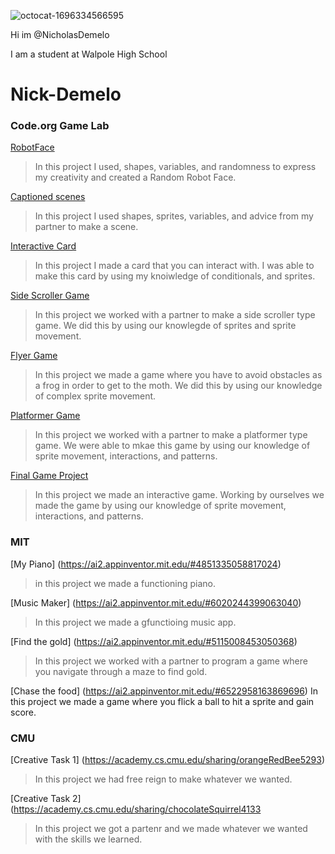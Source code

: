 ![octocat-1696334566595](https://github.com/NicholasDemelo/Nick-Demelo/assets/146837145/e48d6674-3b02-4114-9e72-1a63fea6e6a6)

Hi im @NicholasDemelo

I am a student at Walpole High School

# Nick-Demelo
### Code.org Game Lab
[RobotFace](https://nicholasdemelo.github.io/RobotFace/)
> In this project I used, shapes, variables, and randomness to express my creativity and created a Random Robot Face.

 
 [Captioned scenes](https://studio.code.org/projects/gamelab/-oKESi0ViodMc27uxlJstpyZFbLQcQ2fajNh5sYKxmo)
> In this project I used shapes, sprites, variables, and advice from my partner to make a scene.

[Interactive Card](https://studio.code.org/projects/gamelab/feMn4X_8ZxUrB_GRdrQgSeFhUiU4-hbmsu868LxoGtM)

>  In this project I made a card that you can interact with. I was able to make this card by using my knoiwledge of conditionals, and sprites.

[Side Scroller Game](https://studio.code.org/projects/gamelab/BGWT80nB7jbHkkc2tgkb2lIutFjbid9LDjr-8uMEs7E)
> In this project we worked with a partner to make a side scroller type game. We did this by using our knowlegde of sprites and sprite movement.

[Flyer Game](https://studio.code.org/projects/gamelab/zhkOo3RXw0jdzYnI0pZHHSalcZtThK-mEzD_Fx7nOko)
> In this project we made a game where you have to avoid obstacles as a frog in order to get to the moth. We did this by using our knowledge of complex sprite movement.

[Platformer Game](https://studio.code.org/projects/gamelab/d_KM27ERxEKfqaIU15si_YFqv0VJlJiYy-Qy3xnAswY)
> In this project we worked with a partner to make a platformer type game. We were able to mkae this game by using our knowledge of sprite movement, interactions, and patterns.

 [Final Game Project](https://studio.code.org/projects/gamelab/B1BjaLUFiJ56_AAAWtr_OJxcwC4b7y-6DcT2balTiq4)
> In this project we made an interactive game. Working by ourselves we made the game by using our knowledge of sprite movement, interactions, and patterns.

### MIT
[My Piano] (https://ai2.appinventor.mit.edu/#4851335058817024)
> in this project we made a functioning piano.

[Music Maker] (https://ai2.appinventor.mit.edu/#6020244399063040)
> In this project we made a gfunctioing music app.

[Find the gold] (https://ai2.appinventor.mit.edu/#5115008453050368) 
>In this project we worked with a partner to program a game where you navigate through a maze to find gold.

[Chase the food] (https://ai2.appinventor.mit.edu/#6522958163869696)
In this project we made a game where you flick a ball to hit a sprite and gain score.

###  CMU
[Creative Task 1] (https://academy.cs.cmu.edu/sharing/orangeRedBee5293) 
>In this project we had free reign to make whatever we wanted.

[Creative Task 2] (https://academy.cs.cmu.edu/sharing/chocolateSquirrel4133
> In this project we got a partenr and we made whatever we wanted with the skills we learned.

